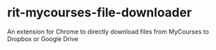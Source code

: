 # rit-mycourses-file-downloader
An extension for Chrome to directly download files from MyCourses to Dropbox or Google Drive
